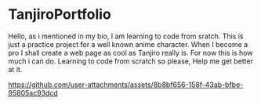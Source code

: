 # TanjiroPortfolio

Hello, as i mentioned in my bio, I am learning to code from sratch. This is just a practice project for a well known anime character. When I become a pro I shall create a web page as cool as Tanjiro really is. For now this is how much i can do. Learning to code from scratch so please, Help me get better at it. 





https://github.com/user-attachments/assets/8b8bf656-158f-43ab-bfbe-95805ac93dcd

